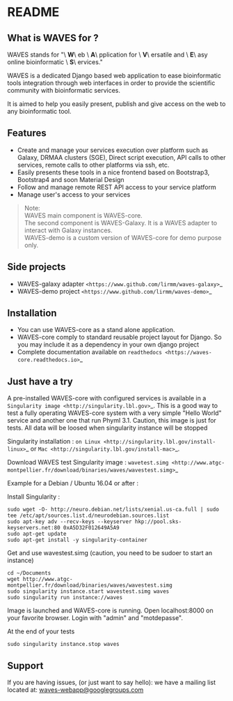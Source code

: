 README
======

What is WAVES for ?
-------------------

WAVES stands for "\ **W**\ eb \ **A**\ pplication for \ **V**\ ersatile and \ **E**\ asy online bioinformatic \ **S**\ ervices."

WAVES is a dedicated Django based web application to ease bioinformatic tools integration through web interfaces in
order to provide the scientific community with bioinformatic services.

It is aimed to help you easily present, publish and give access on the web to any bioinformatic tool.


Features
--------

- Create and manage your services execution over platform such as Galaxy, DRMAA clusters (SGE), Direct script execution, API calls to other services, remote calls to other platforms via ssh, etc.
- Easily presents these tools in a nice frontend based on Bootstrap3, Bootstrap4 and soon Material Design
- Follow and manage remote REST API access to your service platform
- Manage user's access to your services


> Note: \
> WAVES main component is WAVES-core.\
> The second component is WAVES-Galaxy. It is a WAVES adapter to interact with Galaxy instances.\
> WAVES-demo is a custom version of WAVES-core for demo purpose only.

Side projects
-------------

- WAVES-galaxy adapter `<https://www.github.com/lirmm/waves-galaxy>`_
- WAVES-demo project `<https://www.github.com/lirmm/waves-demo>`_


Installation
------------

- You can use WAVES-core as a stand alone application.
- WAVES-core comply to standard reusable project layout for Django. So you may include it as a dependency in your own django project
- Complete documentation available on `readthedocs <https://waves-core.readthedocs.io>`_


Just have a try
----------------

A pre-installed WAVES-core with configured services is available in a `Singularity image <http://singularity.lbl.gov>`_.
This is a good way to test a fully operating WAVES-core system with a very simple "Hello World" service and another one that run Phyml 3.1.
Caution, this image is just for tests. All data will be loosed when singularity instance will be stopped

Singularity installation : `on Linux <http://singularity.lbl.gov/install-linux>`_ or `Mac <http://singularity.lbl.gov/install-mac>`_.

Download WAVES test Singularity image : `wavetest.simg <http://www.atgc-montpellier.fr/download/binaries/waves/wavestest.simg>`_

Example for a Debian / Ubuntu 16.04 or after :

Install Singularity :
```angular2html
sudo wget -O- http://neuro.debian.net/lists/xenial.us-ca.full | sudo tee /etc/apt/sources.list.d/neurodebian.sources.list
sudo apt-key adv --recv-keys --keyserver hkp://pool.sks-keyservers.net:80 0xA5D32F012649A5A9
sudo apt-get update
sudo apt-get install -y singularity-container
```

Get and use wavestest.simg (caution, you need to be sudoer to start an instance)
```angular2html
cd ~/Documents
wget http://www.atgc-montpellier.fr/download/binaries/waves/wavestest.simg
sudo singularity instance.start wavestest.simg waves
sudo singularity run instance://waves
```

Image is launched and WAVES-core is running. Open localhost:8000 on your favorite browser. Login with "admin" and "motdepasse".

At the end of your tests
```angular2html
sudo singularity instance.stop waves
```


Support
-------

If you are having issues, (or just want to say hello): we have a mailing list located at: waves-webapp@googlegroups.com
